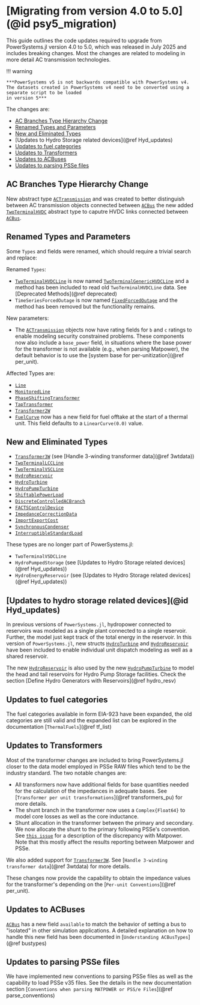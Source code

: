 # [Migrating from version 4.0 to 5.0](@id psy5_migration)

This guide outlines the code updates required to upgrade from PowerSystems.jl version 4.0
to 5.0, which was released in July 2025 and includes breaking changes. Most the changes are related
to modeling in more detail AC transmission technologies.

!!! warning
    
    ***PowerSystems v5 is not backwards compatible with PowerSystems v4. The datasets created in PowerSystems v4 need to be converted using a separate script to be loaded
    in version 5***

The changes are:

  - [AC Branches Type Hierarchy Change](@ref)
  - [Renamed Types and Parameters](@ref)
  - [New and Eliminated Types](@ref)
  - [Updates to Hydro Storage related devices](@ref Hyd_updates)
  - [Updates to fuel categories](@ref)
  - [Updates to Transformers](@ref)
  - [Updates to ACBuses](@ref)
  - [Updates to parsing PSSe files](@ref)

## AC Branches Type Hierarchy Change

New abstract type [`ACTransmission`](@ref) and was created to better distinguish between AC transmission objects connected between [`ACBus`](@ref) the new added [`TwoTerminalHVDC`](@ref) abstract type to caputre HVDC links connected between [`ACBus`](@ref).

## Renamed Types and Parameters

Some `Types` and fields were renamed, which should require a trivial search and replace:

Renamed `Types`:

  - [`TwoTerminalHVDCLine`](@ref) is now named [`TwoTerminalGenericHVDCLine`](@ref) and a method has been included to read old `TwoTerminalHVDCLine` data. See [Deprecated Methods](@ref deprecated)
  - `TimeSeriesForcedOutage` is now named [`FixedForcedOutage`](@ref) and the method has been removed but the functionality remains.

New parameters:

  - The [`ACTransmission`](@ref) objects now have rating fields for `b` and `c` ratings to enable modeling security constrained problems. These components now also include a `base_power` field, in situations where the base power for the transformer is not available (e.g., when parsing Matpower), the default behavior is to use the [system base for per-unitization](@ref per_unit).

Affected Types are:

  - [`Line`](@ref)
  - [`MonitoredLine`](@ref)
  - [`PhaseShiftingTransformer`](@ref)
  - [`TapTransformer`](@ref)
  - [`Transformer2W`](@ref)
  - [`FuelCurve`](@ref) now has a new field for fuel offtake at the start of a thermal unit. This field defaults to a `LinearCurve(0.0)` value.

## New and Eliminated Types

  - [`Transformer3W`](@ref) (see [Handle 3-winding transformer data](@ref 3wtdata))
  - [`TwoTerminalLCCLine`](@ref)
  - [`TwoTerminalVSCLine`](@ref)
  - [`HydroReservoir`](@ref)
  - [`HydroTurbine`](@ref)
  - [`HydroPumpTurbine`](@ref)
  - [`ShiftablePowerLoad`](@ref)
  - [`DiscreteControlledACBranch`](@ref)
  - [`FACTSControlDevice`](@ref)
  - [`ImpedanceCorrectionData`](@ref)
  - [`ImportExportCost`](@ref)
  - [`SynchronousCondenser`](@ref)
  - [`InterruptibleStandardLoad`](@ref)

These types are no longer part of PowerSystems.jl:

  - `TwoTerminalVSDCLine`
  - `HydroPumpedStorage` (see [Updates to Hydro Storage related devices](@ref Hyd_updates))
  - `HydroEnergyReservoir` (see [Updates to Hydro Storage related devices](@ref Hyd_updates))

## [Updates to hydro storage related devices](@id Hyd_updates)

In previous versions of `PowerSystems.jl`, hydropower connected to reservoirs was modeled as a single plant connected to a single reservoir. Further, the model just kept track of the total energy in the reservoir. In this version of `PowerSystems.jl`, new structs [`HydroTurbine`](@ref) and [`HydroReservoir`](@ref) have been included to enable individual unit dispatch modeling as well as a shared reservoir.

The new [`HydroReservoir`](@ref) is also used by the new [`HydroPumpTurbine`](@ref) to model the head and tail reservoirs for Hydro Pump Storage facilities. Check the section [Define Hydro Generators with Reservoirs](@ref hydro_resv)

## Updates to fuel categories

The fuel categories available in form EIA-923 have been expanded, the old categories are still
valid and the expanded list can be explored in the documentation [`ThermalFuels`](@ref tf_list)

## Updates to Transformers

Most of the transformer changes are included to bring PowerSystems.jl closer to the data model employed in PSSe RAW files which tend to be the industry standard. The two notable changes are:

  - All transformers now have additional fields for base quantities needed for the calculation of the impedances in adequate bases. See [`Transformer per unit transformations`](@ref transformers_pu) for more details.
  - The shunt branch in the transformer now uses a `Complex{Float64}` to model core losses as well as the core inductance.
  - Shunt allocation in the transformer between the primary and secondary. We now allocate the shunt to the primary following PSSe's convention. See [`this issue`](https://github.com/NREL-Sienna/PowerSystems.jl/issues/1411) for a description of the discrepancy with Matpower. Note that this mostly affect the results reporting between Matpower and PSSe.

We also added support for [`Transformer3W`](@ref). See [`Handle 3-winding transformer data`](@ref 3wtdata) for more details.

These changes now provide the capability to obtain the impedance values for the transformer's
depending on the [`Per-unit Conventions`](@ref per_unit).

## Updates to ACBuses

[`ACBus`](@ref) has a new field `available` to match the behavior of setting a bus to "isolated" in other simulation applications. A detailed explanation on how to handle this new field has been documented in [`Understanding ACBusTypes`](@ref bustypes)

## Updates to parsing PSSe files

We have implemented new conventions to parsing PSSe files as well as the capability to load PSSe v35 files. See the details in the new documentation section [`Conventions when parsing MATPOWER or PSS/e Files`](@ref parse_conventions)
